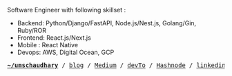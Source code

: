 Software Engineer with following skillset : 
- Backend: Python/Django/FastAPI, Node.js/Nest.js, Golang/Gin, Ruby/ROR
- Frontend: React.js/Next.js
- Mobile : React Native
- Devops: AWS, Digital Ocean, GCP

<pre>
<strong><a target="_blank" href="https://uchaudhary.com.np">~/umschaudhary</a></strong> / <a target="_blank" href="https://uchaudhary.com.np/blog">blog</a> / <a target="_blank" href="https://umesschaudhary.medium.com/">Medium</a> / <a target="_blank" href="https://dev.to/umschaudhary">devTo</a> / <a target="_blank" href="https://nizutech.hashnode.dev">Hashnode</a> / <a target="_blank" href="https://linkedin.com/in/umschaudhary">linkedin</a> / 
</pre>

